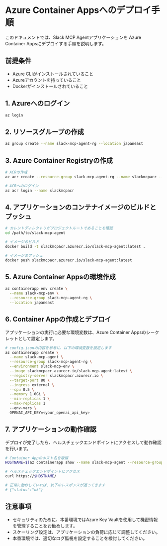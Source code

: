 # Azure Container Appsへのデプロイ手順

このドキュメントでは、Slack MCP Agentアプリケーションを Azure Container Appsにデプロイする手順を説明します。

## 前提条件

- Azure CLIがインストールされていること
- Azureアカウントを持っていること
- Dockerがインストールされていること

## 1. Azureへのログイン

```bash
az login
```

## 2. リソースグループの作成

```bash
az group create --name slack-mcp-agent-rg --location japaneast
```

## 3. Azure Container Registryの作成

```bash
# ACRの作成
az acr create --resource-group slack-mcp-agent-rg --name slackmcpacr --sku Basic

# ACRへのログイン
az acr login --name slackmcpacr
```

## 4. アプリケーションのコンテナイメージのビルドとプッシュ

```bash
# カレントディレクトリがプロジェクトルートであることを確認
cd /path/to/slack-mcp-agent

# イメージのビルド
docker build -t slackmcpacr.azurecr.io/slack-mcp-agent:latest .

# イメージのプッシュ
docker push slackmcpacr.azurecr.io/slack-mcp-agent:latest
```

## 5. Azure Container Appsの環境作成

```bash
az containerapp env create \
  --name slack-mcp-env \
  --resource-group slack-mcp-agent-rg \
  --location japaneast
```

## 6. Container Appの作成とデプロイ

アプリケーションの実行に必要な環境変数は、Azure Container Appsのシークレットとして設定します。

```bash
# config.jsonの内容を参考に、以下の環境変数を設定します
az containerapp create \
  --name slack-mcp-agent \
  --resource-group slack-mcp-agent-rg \
  --environment slack-mcp-env \
  --image slackmcpacr.azurecr.io/slack-mcp-agent:latest \
  --registry-server slackmcpacr.azurecr.io \
  --target-port 80 \
  --ingress external \
  --cpu 0.5 \
  --memory 1.0Gi \
  --min-replicas 1 \
  --max-replicas 1
  --env-vars \
  OPENAI_API_KEY=<your_openai_api_key>
```

## 7. アプリケーションの動作確認

デプロイが完了したら、ヘルスチェックエンドポイントにアクセスして動作確認を行います。

```bash
# Container Appのホスト名を取得
HOSTNAME=$(az containerapp show --name slack-mcp-agent --resource-group slack-mcp-agent-rg --query properties.configuration.ingress.fqdn -o tsv)

# ヘルスチェックエンドポイントにアクセス
curl https://$HOSTNAME/

# 正常に動作していれば、以下のレスポンスが返ってきます
# {"status":"ok"}
```

## 注意事項

- セキュリティのために、本番環境ではAzure Key Vaultを使用して機密情報を管理することをお勧めします。
- スケーリング設定は、アプリケーションの負荷に応じて調整してください。
- 本番環境では、適切なログ監視を設定することを検討してください。

